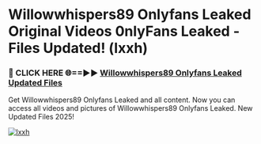 # Willowwhispers89 Onlyfans Leaked Original Videos 0nlyFans Leaked - Files Updated! (lxxh)

<h3>🔴 CLICK HERE 🌐==►► <a href="https://tinyurl.com/x26r9saj" rel="nofollow">Willowwhispers89 Onlyfans Leaked Updated Files</a></h3>

Get Willowwhispers89 Onlyfans Leaked and all content. Now you can access all videos and pictures of Willowwhispers89 Onlyfans Leaked. New Updated Files 2025!

[![lxxh](https://i.imgur.com/LkgZPqh.gif)](https://tinyurl.com/x26r9saj)
